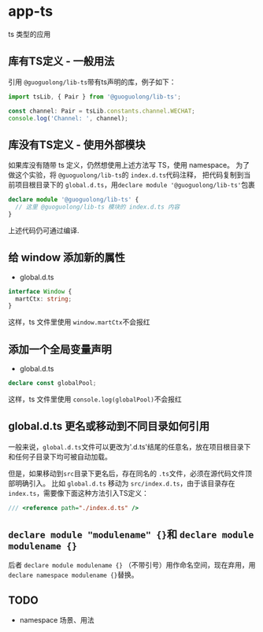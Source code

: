 # app-ts 

ts 类型的应用

## 库有TS定义 - 一般用法

引用 `@guoguolong/lib-ts`带有ts声明的库，例子如下：

```ts
import tsLib, { Pair } from '@guoguolong/lib-ts';

const channel: Pair = tsLib.constants.channel.WECHAT;
console.log('Channel: ', channel);
```

## 库没有TS定义 - 使用外部模块

如果库没有随带 ts 定义，仍然想使用上述方法写 TS，使用 namespace。
为了做这个实验，将 `@guoguolong/lib-ts`的 `index.d.ts`代码注释，
把代码复制到当前项目根目录下的 `global.d.ts`，用`declare module '@guoguolong/lib-ts'`包裹

```ts
declare module '@guoguolong/lib-ts' {
  // 这里 @guoguolong/lib-ts 模块的 index.d.ts 内容
}
```

上述代码仍可通过编译.

## 给 window 添加新的属性

* global.d.ts
```ts
interface Window {
  martCtx: string;
}
```

这样，ts 文件里使用 `window.martCtx`不会报红

## 添加一个全局变量声明

* global.d.ts
```ts
declare const globalPool;
```
这样，ts 文件里使用 `console.log(globalPool)`不会报红

## global.d.ts 更名或移动到不同目录如何引用

一般来说，`global.d.ts`文件可以更改为'.d.ts'结尾的任意名，放在项目根目录下和任何子目录下均可被自动加载。

但是，如果移动到`src`目录下更名后，存在同名的 `.ts`文件，必须在源代码文件顶部明确引入。
比如 `global.d.ts` 移动为 `src/index.d.ts`，由于该目录存在 `index.ts`，需要像下面这种方法引入TS定义：
```ts
/// <reference path="./index.d.ts" />
```

## `declare module "modulename" {}`和 `declare module modulename {}`

后者 `declare module modulename {}` （不带引号）用作命名空间，现在弃用，用`declare namespace
 modulename {}`替换。

## TODO
* namespace 场景、用法


